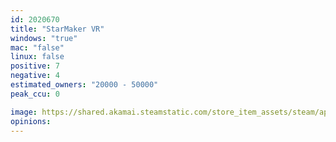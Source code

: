 ```yaml
---
id: 2020670
title: "StarMaker VR"
windows: "true"
mac: "false"
linux: false
positive: 7
negative: 4
estimated_owners: "20000 - 50000"
peak_ccu: 0

image: https://shared.akamai.steamstatic.com/store_item_assets/steam/apps/2020670/header.jpg?t=1673403648
opinions:
---
```

